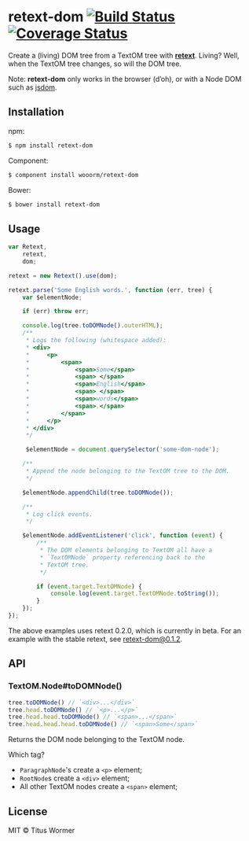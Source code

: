 # retext-dom [![Build Status](https://travis-ci.org/wooorm/retext-dom.svg?branch=master)](https://travis-ci.org/wooorm/retext-dom) [![Coverage Status](https://img.shields.io/coveralls/wooorm/retext-dom.svg)](https://coveralls.io/r/wooorm/retext-dom?branch=master)

Create a (living) DOM tree from a TextOM tree with **[retext](https://github.com/wooorm/retext)**. Living? Well, when the TextOM tree changes, so will the DOM tree.

Note: **retext-dom** only works in the browser (d’oh), or with a Node DOM such as [jsdom](https://www.npmjs.org/package/jsdom).

## Installation

npm:
```sh
$ npm install retext-dom
```

Component:
```sh
$ component install wooorm/retext-dom
```

Bower:
```sh
$ bower install retext-dom
```

## Usage

```js
var Retext,
    retext,
    dom;

retext = new Retext().use(dom);

retext.parse('Some English words.', function (err, tree) {
    var $elementNode;

    if (err) throw err;

    console.log(tree.toDOMNode().outerHTML);
    /**
     * Logs the following (whitespace added):
     * <div>
     *     <p>
     *         <span>
     *             <span>Some</span>
     *             <span> </span>
     *             <span>English</span>
     *             <span> </span>
     *             <span>words</span>
     *             <span>.</span>
     *         </span>
     *     </p>
     * </div>
     */

     $elementNode = document.querySelector('some-dom-node');

    /**
     * Append the node belonging to the TextOM tree to the DOM.
     */

    $elementNode.appendChild(tree.toDOMNode());

    /**
     * Log click events.
     */

    $elementNode.addEventListener('click', function (event) {
        /**
         * The DOM elements belonging to TextOM all have a
         * `TextOMNode` property referencing back to the
         * TextOM tree.
         */

        if (event.target.TextOMNode) {
            console.log(event.target.TextOMNode.toString());
        }
    });
});
```

The above examples uses retext 0.2.0, which is currently in beta. For an example with the stable retext, see [retext-dom@0.1.2](https://github.com/wooorm/retext-dom/tree/0.1.2).

## API

### TextOM.Node#toDOMNode()

```js
tree.toDOMNode() // `<div>...</div>`
tree.head.toDOMNode() // `<p>...</p>`
tree.head.head.toDOMNode() // `<span>...</span>`
tree.head.head.head.toDOMNode() // `<span>Some</span>`
```

Returns the DOM node belonging to the TextOM node.

Which tag?

- `ParagraphNode`'s create a `<p>` element;
- `RootNode`s create a `<div>` element;
- All other TextOM nodes create a `<span>` element;

## License

MIT © Titus Wormer
